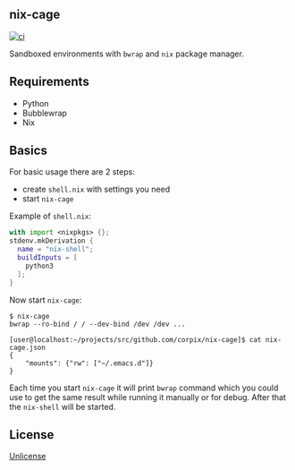 nix-cage
--------------

[![ci](https://github.com/thiagokokada/nix-cage/actions/workflows/ci.yml/badge.svg)](https://github.com/thiagokokada/nix-cage/actions/workflows/ci.yml)

Sandboxed environments with `bwrap` and `nix` package manager.

## Requirements

- Python
- Bubblewrap
- Nix

## Basics

For basic usage there are 2 steps:

- create `shell.nix` with settings you need
- start `nix-cage`

Example of `shell.nix`:

```nix
with import <nixpkgs> {};
stdenv.mkDerivation {
  name = "nix-shell";
  buildInputs = [
    python3
  ];
}
```

Now start `nix-cage`:

```console
$ nix-cage
bwrap --ro-bind / / --dev-bind /dev /dev ...

[user@localhost:~/projects/src/github.com/corpix/nix-cage]$ cat nix-cage.json
{
    "mounts": {"rw": ["~/.emacs.d"]}
}
```

Each time you start `nix-cage` it will print `bwrap` command which you could use to get the same result while running it manually or for debug. After that the `nix-shell` will be started.

## License

[Unlicense](https://unlicense.org/)
